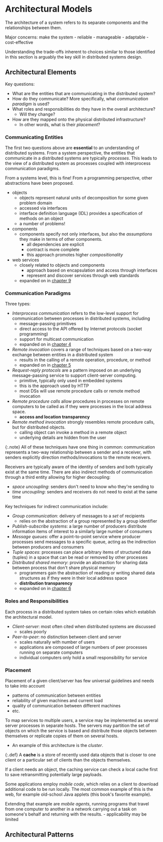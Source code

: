 # Architectural Models

The architecture of a system refers to its separate components and the
relationships between them.

Major concerns: make the system
    - reliable
    - manageable
    - adaptable
    - cost-effective

Understanding the trade-offs inherent to choices similar to those identified in this
section is arguably the key skill in distributed systems design.

## Architectural Elements

Key questions:
- What are the entities that are communicating in the distributed
system?
- How do they communicate? More specifically, what *communication
paradigm* is used?
- What roles and responsibilities do they have in the overall
architecture?
    - Will they change?
- How are they mapped onto the physical distributed infrastructure?
    - In other words, what is their *placement*?

### Communicating Entities

The first two questions above are **essential** to an understanding of
distributed systems. From a system perspective, the entities that
communicate in a distributed systems are typically *processes*. This
leads to the view of a distributed system as processes coupled with
interprocess communication paradigms.

From a systems level, this is fine! From a programming perspective, other
abstractions have been proposed.
- objects
    - objects represent natural units of decomposition for some given
    problem domain
    - accessed via interfaces
    - interface definition language (IDL) provides a specification of
    methods on an object
    - a number of problems!
- components
    - components specify not only interfaces, but also the *assumptions*
    they make in terms of other components.
        - all dependencies are explicit
        - contract is more complete
        - this approach promotes higher *compositionality*
- web services
    - closely related to objects and components
        - approach based on encapsulation and access through interfaces
        - represent and discover services through web standards
    - expanded on in [chapter 9](../chapter-9/index.md)

### Communication Paradigms

Three types:
- *Interprocess communication* refers to the low-level support for
  communication between processes in distributed systems, including
    - message-passing primitives
    - direct access to the API offered by Internet protocols (socket
    programming)
    - support for multicast communication
    - expanded on in [chapter 4](../chapter-4/index.md)
- *Remote invocation* covers a range of techniques based on a two-way
  exchange between entities in a distributed system
    - results in the calling of a remote operation, procedure, or method
    - expanded on in [chapter 5](../chapter-5/index.md)
- *Request-reply protocols* are a pattern imposed on an underlying
  message-passing service to support client-server computing.
    - primitive, typically only used in embedded systems
    - this is the approach used by HTTP
    - most DSs will use remote procedure calls or remote method
    invocation
- *Remote procedure calls* allow procedures in processes on remote
  computers to be called as if they were processes in the local address
  space.
    - **access and location transparency**
- *Remote method invocation* strongly resembles remote procedure calls,
  but for distributed objects.
    - calling object can invoke a method in a remote object
    - underlying details are hidden from the user

{:.note}
All of these techniques have one thing in common:
communication represents a two-way relationship between a sender and a receiver, with
senders explicitly direction methods/invocations to the remote
receivers.

Receivers are typically aware of the identity of senders and both
typically exist at the same time. There are also indirect methods of
communication through a third entity allowing for higher decoupling:
- *space uncoupling*: senders don't need to know who they're sending to
- *time uncoupling*: senders and receivers do not need to exist at the
  same time

Key techniques for indirect communication include:
- *Group communication*: delivery of messages to a *set* of recipients
    - relies on the abstraction of a group represented by a group
    identifier
- *Publish-subscribe systems*: a large number of producers distribute
  information items of interest to a similarly large number of consumers
- *Message queues*: offer a point-to-point service where producer
  processes send messages to a specific queue, acting as the indirection between
  producers and consumers
- *Tuple spaces*: processes can place arbitrary items of structured data (tuples)
  in a space that can be read or removed by other processes
- *Distributed shared memory*: provide an abstraction for sharing data
  between process that don't share physical memory
    - programmers gain the abstraction of reading or writing shared data
    structures as if they were in their local address space
    - **distribution transparency**
    - expanded on in [chapter 6](../chapter-6/index.md)
### Roles and Responsibilities

Each process in a distributed system takes on certain roles which
establish the architectural model.

- *Client-server*: most often cited when distributed systems are
  discussed
    - scales poorly
- *Peer-to-peer*: no distinction between client and server
    - scales naturally with number of users
    - applications are composed of large numbers of peer processes
    running on separate computers
    - individual computers only hold a small responsibility for service

### Placement

Placement of a given client/server has few universal guidelines and needs to take into account
- patterns of communication between entities
- reliability of given machines and current load
- quality of communication between different machines
- etc.

To map services to multiple users, a service may be implemented as
several server processes in separate hosts. The servers may partition
the set of objects on which the service is based and distribute those
objects between themselves or replicate copies of them on several hosts.
- An example of this architecture is the *cluster*.

{:.def}
A **cache** is a store of recently used data objects that is closer to
one client or a particular set of clients than the objects themselves.

If a client needs an object, the caching service can check a local cache
first to save retransmitting potentially large payloads.

Some applications employ *mobile code*, which relies on a client to
download additional code to be run locally. The most common example of
this is the web, for example old-school Java applets (this book's
favorite example).

Extending that example are *mobile agents*, running programs that travel
from one computer to another in a network carrying out a task on
someone's behalf and returning with the results.
    - applicability may be limited

## Architectural Patterns
